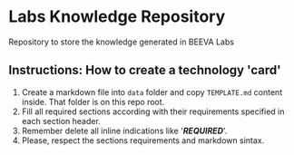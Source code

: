# Labs Knowledge Repository
Repository to store the knowledge generated in BEEVA Labs


## Instructions: How to create a technology 'card'
1. Create a markdown file into `data` folder and copy `TEMPLATE.md` content inside. That folder is on this repo root. 
2. Fill all required sections according with their requirements specified in each section header.
3. Remember delete all inline indications like '_**REQUIRED**_'.
4. Please, respect the sections requirements and markdown sintax.
